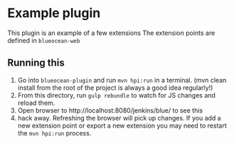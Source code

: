 # Example plugin

This plugin is an example of a few extensions
The extension points are defined in `blueocean-web`

## Running this

1) Go into `blueocean-plugin` and run `mvn hpi:run` in a terminal. (mvn clean install from the root of the project is always a good idea regularly!)
2) From this directory, run `gulp rebundle` to watch for JS changes and reload them.
3) Open browser to http://localhost:8080/jenkins/blue/ to see this
4) hack away. Refreshing the browser will pick up changes. If you add a new extension point or export a new extension you may need to restart the `mvn hpi:run` process. 

